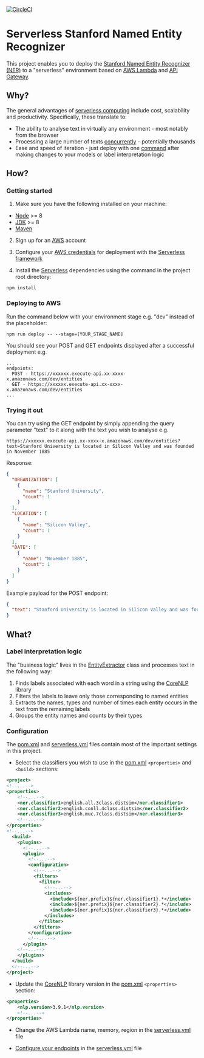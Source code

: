 [![CircleCI](https://circleci.com/gh/djabry/sner.svg?style=svg)](https://circleci.com/gh/djabry/sner)
# Serverless Stanford Named Entity Recognizer
This project enables you to deploy the [Stanford Named Entity Recognizer (NER)](https://nlp.stanford.edu/software/CRF-NER.shtml) to a "serverless" environment based on [AWS Lambda](https://aws.amazon.com/lambda/) and [API Gateway](https://aws.amazon.com/api-gateway/).

## Why?
The general advantages of [serverless computing](https://en.wikipedia.org/wiki/Serverless_computing) include cost, scalability and productivity. Specifically, these translate to:
* The ability to analyse text in virtually any environment - most notably from the browser
* Processing a large number of texts [concurrently](https://docs.aws.amazon.com/lambda/latest/dg/concurrent-executions.html) - potentially thousands
* Ease and speed of iteration - just deploy with one [command](#Deploying-to-AWS) after making changes to your models or label interpretation logic

## How?
### Getting started
1. Make sure you have the following installed on your machine:
* [Node](https://nodejs.org/en/) >= 8
* [JDK](http://www.oracle.com/technetwork/java/javase/downloads/jdk8-downloads-2133151.html) >= 8
* [Maven](https://maven.apache.org/what-is-maven.html)

2. Sign up for an [AWS](https://aws.amazon.com/) account

3. Configure your [AWS credentials](https://serverless.com/framework/docs/providers/aws/guide/credentials/) for deployment with the [Serverless framework](https://serverless.com/)

4. Install the [Serverless](https://serverless.com/) dependencies using the command in the project root directory: 
```
npm install
```

### Deploying to AWS

Run the command below with your environment stage e.g. "dev" instead of the placeholder: 
```
npm run deploy -- --stage=[YOUR_STAGE_NAME]
``` 
You should see your POST and GET endpoints displayed after a successful deployment e.g.
```
...
endpoints:
  POST - https://xxxxxx.execute-api.xx-xxxx-x.amazonaws.com/dev/entities
  GET - https://xxxxxx.execute-api.xx-xxxx-x.amazonaws.com/dev/entities
...
```

### Trying it out
You can try using the GET endpoint by simply appending the query parameter "text" to it along with the text you wish to analyse e.g.

```
https://xxxxxx.execute-api.xx-xxxx-x.amazonaws.com/dev/entities?text=Stanford University is located in Silicon Valley and was founded in November 1885
```
Response:
```json
{
  "ORGANIZATION": [
    {
      "name": "Stanford University",
      "count": 1
    }
  ],
  "LOCATION": [
    {
      "name": "Silicon Valley",
      "count": 1
    }
  ],
  "DATE": [
    {
      "name": "November 1885",
      "count": 1
    }
  ]
}
```

Example payload for the POST endpoint:
```json
{
  "text": "Stanford University is located in Silicon Valley and was founded in November 1885"
}
```

## What?
### Label interpretation logic
The "business logic" lives in the [EntityExtractor](src/main/java/com/github/djabry/ner/EntityExtractor.java) class and processes text in the following way:

1. Finds labels associated with each word in a string using the [CoreNLP](https://stanfordnlp.github.io/CoreNLP/) library
2. Filters the labels to leave only those corresponding to named entities 
3. Extracts the names, types and number of times each entity occurs in the text from the remaining labels
4. Groups the entity names and counts by their types

### Configuration
The [pom.xml](pom.xml) and [serverless.yml](serverless.yml) files contain most of the important settings in this project.

* Select the classifiers you wish to use in the [pom.xml](pom.xml) `<properties>` and `<build>` sections:

```xml
<project>
<!--...-->
<properties>
    <!--...-->
    <ner.classifier1>english.all.3class.distsim</ner.classifier1>
    <ner.classifier2>english.conll.4class.distsim</ner.classifier2>
    <ner.classifier3>english.muc.7class.distsim</ner.classifier3>
    <!--...-->
</properties>
<!--...-->
  <build>
    <plugins>
      <!--...-->
      <plugin>
        <!--...-->
        <configuration>
          <!--...-->
          <filters>
            <filter>
              <!--...-->
              <includes>
                <include>${ner.prefix}${ner.classifier1}.*</include>
                <include>${ner.prefix}${ner.classifier2}.*</include>
                <include>${ner.prefix}${ner.classifier3}.*</include>
              </includes>
            </filter>
          </filters>
        </configuration>
        <!--...-->
      </plugin>
    <!--...-->
    </plugins>
  </build>
  <!--...-->
</project>


```

* Update the [CoreNLP](https://stanfordnlp.github.io/CoreNLP/) library version in the [pom.xml](pom.xml) `<properties>` section:
```xml
<properties>
    <nlp.version>3.9.1</nlp.version>
    <!--...-->
</properties>
```

* Change the AWS Lambda name, memory, region in the [serverless.yml](serverless.yml) file

* [Configure your endpoints](https://serverless.com/framework/docs/providers/aws/events/apigateway/) in the [serverless.yml](serverless.yml) file 